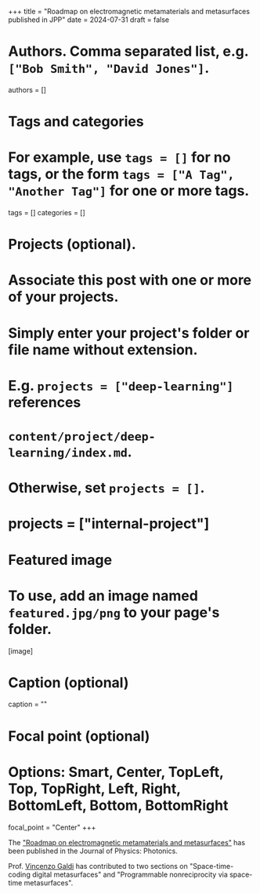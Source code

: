 +++
title = "Roadmap on electromagnetic metamaterials and metasurfaces published in JPP"
date = 2024-07-31
draft = false

# Authors. Comma separated list, e.g. `["Bob Smith", "David Jones"]`.
authors = []

# Tags and categories
# For example, use `tags = []` for no tags, or the form `tags = ["A Tag", "Another Tag"]` for one or more tags.
tags = []
categories = []

# Projects (optional).
#   Associate this post with one or more of your projects.
#   Simply enter your project's folder or file name without extension.
#   E.g. `projects = ["deep-learning"]` references
#   `content/project/deep-learning/index.md`.
#   Otherwise, set `projects = []`.
# projects = ["internal-project"]

# Featured image
# To use, add an image named `featured.jpg/png` to your page's folder.
[image]
  # Caption (optional)
  caption = ""

  # Focal point (optional)
  # Options: Smart, Center, TopLeft, Top, TopRight, Left, Right, BottomLeft, Bottom, BottomRight
  focal_point = "Center"
+++

The ["Roadmap on electromagnetic metamaterials and metasurfaces"](/publication/ij-178-JPP-2024)
has been published in the Journal of Physics: Photonics.

Prof. [Vincenzo Galdi](/author/vincenzo-galdi) has contributed to two sections on "Space-time-coding digital metasurfaces" and "Programmable nonreciprocity via space-time metasurfaces".